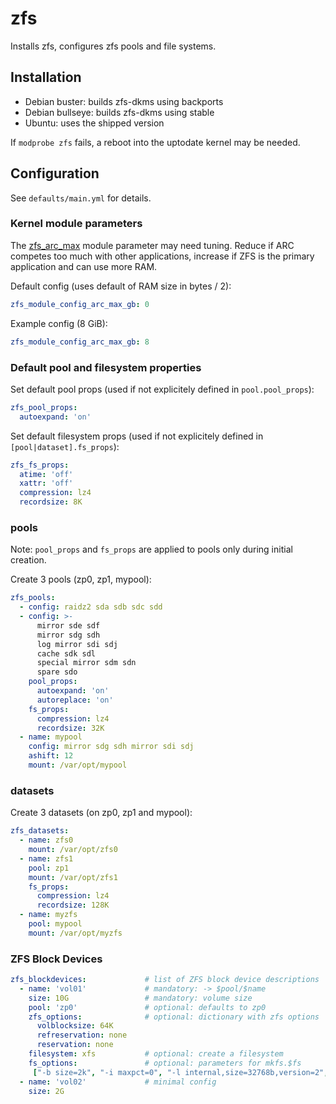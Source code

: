 zfs
===

Installs zfs, configures zfs pools and file systems.

Installation
------------

- Debian buster: builds zfs-dkms using backports
- Debian bullseye: builds zfs-dkms using stable
- Ubuntu: uses the shipped version

If `modprobe zfs` fails, a reboot into the uptodate kernel may be needed.

Configuration
-------------

See `defaults/main.yml` for details.

### Kernel module parameters

The [zfs_arc_max](https://openzfs.github.io/openzfs-docs/Performance%20and%20Tuning/Module%20Parameters.html#zfs-arc-max) module parameter may need tuning. Reduce if ARC competes too much with other applications, increase if ZFS is the primary application and can use more RAM.

Default config (uses default of RAM size in bytes / 2):

```yaml
zfs_module_config_arc_max_gb: 0
```

Example config (8 GiB):

```yaml
zfs_module_config_arc_max_gb: 8
```

### Default pool and filesystem properties

Set default pool props (used if not explicitely defined in `pool.pool_props`):

```yaml
zfs_pool_props:
  autoexpand: 'on'
```

Set default filesystem props (used if not explicitely defined in `[pool|dataset].fs_props`):

```yaml
zfs_fs_props:
  atime: 'off'
  xattr: 'off'
  compression: lz4
  recordsize: 8K
```

### pools

Note: `pool_props` and `fs_props` are applied to pools only during initial creation.

Create 3 pools (zp0, zp1, mypool):

```yaml
zfs_pools:
  - config: raidz2 sda sdb sdc sdd
  - config: >-
      mirror sde sdf
      mirror sdg sdh
      log mirror sdi sdj
      cache sdk sdl
      special mirror sdm sdn
      spare sdo
    pool_props:
      autoexpand: 'on'
      autoreplace: 'on'
    fs_props:
      compression: lz4
      recordsize: 32K
  - name: mypool
    config: mirror sdg sdh mirror sdi sdj
    ashift: 12
    mount: /var/opt/mypool
```

### datasets

Create 3 datasets (on zp0, zp1 and mypool):

```yaml
zfs_datasets:
  - name: zfs0
    mount: /var/opt/zfs0
  - name: zfs1
    pool: zp1
    mount: /var/opt/zfs1
    fs_props:
      compression: lz4
      recordsize: 128K
  - name: myzfs
    pool: mypool
    mount: /var/opt/myzfs
```

### ZFS Block Devices


```yaml
zfs_blockdevices:             # list of ZFS block device descriptions 
  - name: 'vol01'             # mandatory: -> $pool/$name
    size: 10G                 # mandatory: volume size
    pool: 'zp0'               # optional: defaults to zp0
    zfs_options:              # optional: dictionary with zfs options 
      volblocksize: 64K
      refreservation: none
      reservation: none
    filesystem: xfs           # optional: create a filesystem
    fs_options:               # optional: parameters for mkfs.$fs
     ["-b size=2k", "-i maxpct=0", "-l internal,size=32768b,version=2", "-n size=8k,version=2" ]
  - name: 'vol02'             # minimal config
    size: 2G
```

